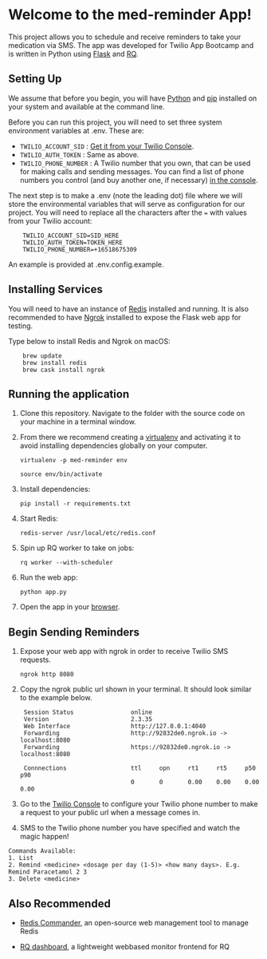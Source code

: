 # Welcome to the med-reminder App!

This project allows you to schedule and receive reminders to take your medication via SMS. The app was developed for Twilio App Bootcamp and is written in Python using [Flask](http://flask.pocoo.org/) and [RQ](https://python-rq.org/).

## Setting Up

We assume that before you begin, you will have [Python](http://www.python.org/) and [pip](http://www.pip-installer.org/en/latest/) installed on your system and available at the command line.

Before you can run this project, you will need to set three system environment variables at .env.  These are:

* `TWILIO_ACCOUNT_SID` : [Get it from your Twilio Console](https://www.twilio.com/console).
* `TWILIO_AUTH_TOKEN` : Same as above.
* `TWILIO_PHONE_NUMBER` : A Twilio number that you own, that can be used for making calls and sending messages.  You can find a list of phone numbers you control (and buy another one, if necessary) [in the console](https://www.twilio.com/console/phone-numbers/incoming).

The next step is to make a .env (note the leading dot) file where we will store the environmental variables that will serve as configuration for our project. You will need to replace all the characters after the `=` with values from your Twilio account:
```
    TWILIO_ACCOUNT_SID=SID_HERE
    TWILIO_AUTH_TOKEN=TOKEN_HERE
    TWILIO_PHONE_NUMBER=+16518675309
```

An example is provided at .env.config.example.

## Installing Services

You will need to have an instance of [Redis](https://redis.io/topics/quickstart) installed and running. It is also recommended to have [Ngrok](https://ngrok.com/download) installed to expose the Flask web app for testing.
    
Type below to install Redis and Ngrok on macOS:
```
    brew update
    brew install redis
    brew cask install ngrok
```

## Running the application

1. Clone this repository. Navigate to the folder with the source code on your machine in a terminal window.

1. From there we recommend creating a [virtualenv](https://docs.python.org/3/library/venv.html) and activating it to avoid installing dependencies globally on your computer.

    `virtualenv -p med-reminder env`
    
    `source env/bin/activate`

1. Install dependencies:

    `pip install -r requirements.txt`

1. Start Redis:

    `redis-server /usr/local/etc/redis.conf`

1. Spin up RQ worker to take on jobs:

    `rq worker --with-scheduler`

1. Run the web app:

    `python app.py`

1. Open the app in your [browser](http://localhost:8080/).

## Begin Sending Reminders

1. Expose your web app with ngrok in order to receive Twilio SMS requests.

    `ngrok http 8080`
    
1. Copy the ngrok public url shown in your terminal. It should look similar to the example below. 

        Session Status                online
        Version                       2.3.35
        Web Interface                 http://127.0.0.1:4040
        Forwarding                    http://92832de0.ngrok.io -> localhost:8080
        Forwarding                    https://92832de0.ngrok.io -> localhost:8080
        
        Connnections                  ttl     opn     rt1     rt5     p50     p90
                                      0       0       0.00    0.00    0.00    0.00

1. Go to the [Twilio Console](https://www.twilio.com/console/phone-numbers/incoming) to configure your Twilio phone number to make a request to your public url when a message comes in.

1. SMS to the Twilio phone number you have specified and watch the magic happen!

```
Commands Available:
1. List
2. Remind <medicine> <dosage per day (1-5)> <how many days>. E.g. Remind Paracetamol 2 3
3. Delete <medicine>
```

## Also Recommended

* [Redis Commander](https://github.com/joeferner/redis-commander), an open-source web management tool to manage Redis

* [RQ dashboard](https://github.com/Parallels/rq-dashboard), a lightweight webbased monitor frontend for RQ
